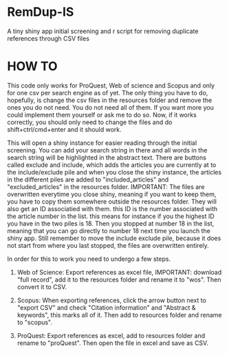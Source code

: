 # RemDup-IS
A tiny shiny app initial screening and r script for removing duplicate references through CSV files

# HOW TO
This code only works for ProQuest, Web of science and Scopus and only for one csv per search engine as of yet.
The only thing you have to do, hopefully, is change the csv files in the resources folder and remove the ones you do not need.
You do not need all of them.
If you want more you could implement them yourself or ask me to do so.
Now, if it works correctly, you should only need to change the files and do shift+ctrl/cmd+enter and it should work.


This will open a shiny instance for easier reading through the initial screening. You can add your search string in there and all words in the search string will be highlighted in the abstract text. There are buttons called exclude and include, which adds the articles you are currently at to the include/exclude pile and when you close the shiny instance, the articles in the different piles are added to "included_articles" and "excluded_articles" in the resources folder. 
IMPORTANT: The files are overwritten everytime you close shiny, meaning if you want to keep them, you have to copy them somewhere outside the resources folder. They will also get an ID associatied with them. this ID is the number associated with the article number in the list. this means for instance if you the highest ID you have in the two piles is 18. Then you stopped at number 18 in the list, meaning that you can go directly to number 18 next time you launch the shiny app. Still remember to move the include exclude pile, because it does not start from where you last stopped, the files are overwritten entirely.

In order for this to work you need to undergo a few steps.
1. Web of Science: 
Export references as excel file, IMPORTANT: download "full record", add it to the resources folder and rename it to "wos". Then convert it to CSV.

2. Scopus:
When exporting references, click the arrow button next to "export CSV" and check "Citation information" and "Abstract & keywords", this marks all of it. 	Then add to resources folder and rename to "scopus".

3. ProQuest:
Export references as excel, add to resources folder and rename to "proQuest". Then open the file in excel and save as CSV.

